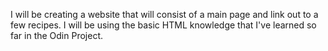 I will be creating a website that will consist of a main page and link out to a few recipes. I will be using the basic HTML knowledge that I've learned so far in the Odin Project.